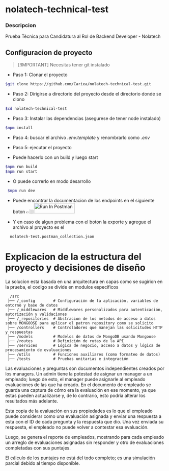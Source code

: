 # nolatech-technical-test
### Descripcion
  
Prueba Técnica para Candidatura al Rol de Backend Developer - Nolatech

## Configuracion de proyecto
> [!IMPORTANT] Necesitas tener git instalado
- Paso 1: Clonar el proyecto
```bash
$git clone https://github.com/Cariea/nolatech-technical-test.git
```

- Paso 2: Dirigirse a directorio del proyecto desde el directorio donde se clono 
```bash
$cd nolatech-technical-test
```

- Paso 3: Instalar las dependencias (asegurese de tener node instalado)
```bash
$npm install
```

- Paso 4: buscar el archivo *.env.template* y renombrarlo como *.env*
  
- Paso 5: ejecutar el proyecto
- Puede hacerlo con un build y luego start
```bash
$npm run build
$npm run start
```
- O puede correrlo en modo desarrollo

```bash
 $npm run dev
```

- Puede encontrar la documentacion de los endpoints en el siguiente boton 👉🏼[<img src="https://run.pstmn.io/button.svg" alt="Run In Postman" style="width: 128px; height: 32px;">](https://universal-rocket-392745.postman.co/workspace/nolatech-test~ba80cf39-a7b2-4f6e-a262-f65f2311051b/collection/27759497-3aa08198-c7be-4a52-94ef-1c6205c17ffb?action=share&creator=27759497)

- Y en caso de algun problema con el boton la exporte y agregue el archivo al proyecto es el
```
  nolatech-test.postman_collection.json
```

# Explicacion de la estructura del proyecto y decisiones de diseño

La solucion esta basada en una arquitectura en capas como se sugirion en la prueba, el codigo se divide en modulos especificos
```
  /src
 ├── /_config        # Configuración de la aplicación, variables de entorno y base de datos
 ├── /_middlewares   # Middlewares personalizados para autenticación, autorización y validaciones
 ├── /_repositories  # Abstracion de los metodos de acceso a datos sobre MONGOOSE para aplicar el patron repository como se solicito  
 ├── /controllers    # Controladores que manejan las solicitudes HTTP y respuestas
 ├── /models         # Modelos de datos de MongoDB usando Mongoose
 ├── /routes         # Definición de rutas de la API
 ├── /services       # Lógica de negocio, acceso a datos y lógica de procesamiento de evaluaciones
 ├── /utils          # Funciones auxiliares (como formateo de datos)
 ├── /tests          # Pruebas unitarias e integración

```

Las evaluaciones y preguntas son documentos independientes creados por los managers. Un admin tiene la potestad de asignar un manager a un empleado; luego de esto, el manager puede asignarle al empleado evaluaciones de las que ha creado. En el documento de empleado se guarda una captura de cómo era la evaluación en ese momento, ya que estas pueden actualizarse y, de lo contrario, esto podría alterar los resultados más adelante.

Esta copia de la evaluación en sus propiedades es lo que el empleado puede considerar como una evaluación asignada y enviar una respuesta a esta con el ID de cada pregunta y la respuesta que dio. Una vez enviada su respuesta, el empleado no puede volver a contestar esa evaluación.

Luego, se genera el reporte de empleados, mostrando para cada empleado un arreglo de evaluaciones asignadas sin responder y otro de evaluaciones completadas con sus puntajes.

El cálculo de los puntajes no está del todo completo; es una simulación parcial debido al tiempo disponible.